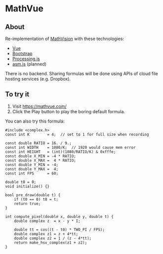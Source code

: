 # MathVue

## About
Re-implementation of [MathVision](https://github.com/pbauermeister/MathVision) with these technologies:
- [Vue](https://vuejs.org/)
- [Bootstrap](https://getbootstrap.com/)
- [Processing.js](http://processingjs.org/)
- [asm.js](http://asmjs.org/) (planned)

There is no backend. Sharing formulas will be done using APIs of cloud file hosting services (e.g. Dropbox).

## To try it
1. Visit https://mathvue.com/
2. Click the Play button to play the boring default formula.

You can also try this formula:
```
#include <complex.h>
const int K        = 4;  // set to 1 for full size when recording

const double RATIO = 16. / 9.;
const int WIDTH    = 1080/K;  // 1920 would cause mem error
const int HEIGHT   = (int)(1080/RATIO/K) & 0xfffe;
const double X_MIN = -4 * RATIO;
const double X_MAX =  4 * RATIO;
const double Y_MIN = -4;
const double Y_MAX =  4;
const int FPS      = 60;

double t0 = 0;
void initialize() {}

bool pre_draw(double t) {
    if (t0 == 0) t0 = t;
    return true;
}

int compute_pixel(double x, double y, double t) {
    double complex z  = x - y * I;

    double tt = cos((t - t0) * TWO_PI / FPS);
    double complex z1 = z + 4*tt;
    double complex z2 = 1 / (z - 4*tt);
    return make_hsv_complex(z1 + z2);
}
```
